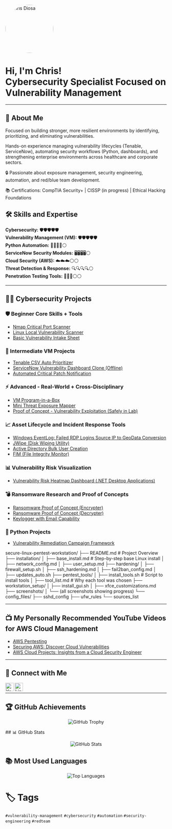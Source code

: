 <div align="left">
  <img src="your-image-url-here" alt="Chris Diosa" width="150" style="border-radius: 50%;">
</div>

<h1>Hi, I'm Chris! <br/>Cybersecurity Specialist Focused on Vulnerability Management</h1>

---
  
## 🚀 About Me
Focused on building stronger, more resilient environments by identifying, prioritizing, and eliminating vulnerabilities.

Hands-on experience managing vulnerability lifecycles (Tenable, ServiceNow), automating security workflows (Python, dashboards), and strengthening enterprise environments across healthcare and corporate sectors.

🔒 Passionate about exposure management, security engineering, automation, and red/blue team development.

📚 Certifications: CompTIA Security+ | CISSP (in progress) | Ethical Hacking Foundations
## 🛠️ Skills and Expertise

**Cybersecurity:** 🛡️🛡️🛡️🛡️🛡️  
**Vulnerability Management (VM):** 🛡️🛡️🛡️🛡️🛡️  
**Python Automation:** 🐍🐍🐍🐍⚪  
**ServiceNow Security Modules:** 🖥️🖥️🖥️🖥️⚪  
**Cloud Security (AWS):** ☁️☁️☁️⚪⚪  
**Threat Detection & Response:** 🔍🔍🔍🔍⚪  
**Penetration Testing Tools:** 🧰🧰🧰⚪⚪

---

## 👨‍💻 Cybersecurity Projects

### 🛡️ Beginner Core Skills + Tools
- [Nmap Critical Port Scanner](#)
- [Linux Local Vulnerability Scanner](#)
- [Basic Vulnerability Intake Sheet](#)

### 🧠 Intermediate VM Projects
- [Tenable CSV Auto Prioritizer](#)
- [ServiceNow Vulnerability Dashboard Clone (Offline)](#)
- [Automated Critical Patch Notification](#)

### ⚡ Advanced - Real-World + Cross-Disciplinary
- [VM Program-in-a-Box](#)
- [Mini Threat Exposure Mapper](#)
- [Proof of Concept - Vulnerability Exploitation (Safely in Lab)](#)

### 📈 Asset Lifecycle and Incident Response Tools
- [Windows EventLog: Failed RDP Logins Source IP to GeoData Conversion](#)
- [JWipe (Disk Wiping Utility)](#)
- [Active Directory Bulk User Creation](#)
- [FIM (File Integrity Monitor)](#)

### 📊 Vulnerability Risk Visualization
- [Vulnerability Risk Heatmap Dashboard (.NET Desktop Applications)](#)

### 💣 Ransomware Research and Proof of Concepts
- [Ransomware Proof of Concept (Encrypter)](#)
- [Ransomware Proof of Concept (Decrypter)](#)
- [Keylogger with Email Capability](#)

### 🐍 Python Projects
- [Vulnerability Remediation Campaign Framework](#)


secure-linux-pentest-workstation/
 ├── README.md             # Project Overview
 ├── installation/
 │     ├── base_install.md  # Step-by-step base Linux install
 │     ├── network_config.md
 │     ├── user_setup.md
 ├── hardening/
 │     ├── firewall_setup.sh
 │     ├── ssh_hardening.md
 │     ├── fail2ban_config.md
 │     ├── updates_auto.sh
 ├── pentest_tools/
 │     ├── install_tools.sh # Script to install tools
 │     ├── tool_list.md     # Why each tool was chosen
 ├── workstation_setup/
 │     ├── install_gui.sh
 │     ├── xfce_customizations.md
 ├── screenshots/
 │     └── (all screenshots showing progress)
 └── config_files/
       ├── sshd_config
       ├── ufw_rules
       └── sources_list

---

## 📺 My Personally Recommended YouTube Videos for AWS Cloud Management
- [AWS Pentesting](https://www.youtube.com/watch?v=IbqjtqTeyr0)
- [Securing AWS: Discover Cloud Vulnerabilities](https://www.youtube.com/watch?v=fg_hey18tio)
- [AWS Cloud Projects: Insights from a Cloud Security Engineer](https://www.youtube.com/watch?v=JMUeoVu5RRg)

---

## 🤳 Connect with Me

[<img align="left" alt="YouTube" width="26px" src="https://cdn.jsdelivr.net/npm/simple-icons@v3/icons/youtube.svg" />](https://www.youtube.com/@CyberMindset1/featured)
[<img align="left" alt="LinkedIn" width="26px" src="https://cdn.jsdelivr.net/npm/simple-icons@v3/icons/linkedin.svg" />](https://www.linkedin.com/in/secureyourdata/)

<br/>

---
## 🏆 GitHub Achievements

<p align="center">
  <img src="https://github-profile-trophy.vercel.app/?username=asctd115&theme=radical&margin-w=15" alt="GitHub Trophy">
</p>
## 📊 GitHub Stats

<p align="center">
  <img src="https://github-readme-stats.vercel.app/api?username=asctd115&show_icons=true&theme=radical" alt="GitHub Stats">
</p>

## 📚 Most Used Languages

<p align="center">
  <img src="https://github-readme-stats.vercel.app/api/top-langs/?username=asctd115&layout=compact&theme=radical" alt="Top Languages">
</p>

# 🏷️ Tags
`#vulnerability-management` `#cybersecurity` `#automation` `#security-engineering` `#redteam`

